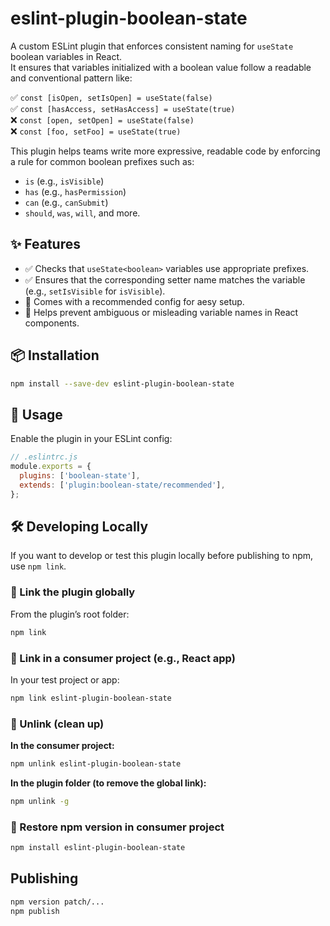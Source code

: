 # eslint-plugin-boolean-state

A custom ESLint plugin that enforces consistent naming for `useState` boolean variables in React.  
It ensures that variables initialized with a boolean value follow a readable and conventional pattern like:

✅ `const [isOpen, setIsOpen] = useState(false)`  
✅ `const [hasAccess, setHasAccess] = useState(true)`  
❌ `const [open, setOpen] = useState(false)`  
❌ `const [foo, setFoo] = useState(true)`

This plugin helps teams write more expressive, readable code by enforcing a rule for common boolean prefixes such as:

- `is` (e.g., `isVisible`)
- `has` (e.g., `hasPermission`)
- `can` (e.g., `canSubmit`)
- `should`, `was`, `will`, and more.

## ✨ Features

- ✅ Checks that `useState<boolean>` variables use appropriate prefixes.
- ✅ Ensures that the corresponding setter name matches the variable (e.g., `setIsVisible` for `isVisible`).
- 🔧 Comes with a recommended config for aesy setup.
- 🧠 Helps prevent ambiguous or misleading variable names in React components.

## 📦 Installation

```bash
npm install --save-dev eslint-plugin-boolean-state
```

## 🚀 Usage

Enable the plugin in your ESLint config:

```js
// .eslintrc.js
module.exports = {
  plugins: ['boolean-state'],
  extends: ['plugin:boolean-state/recommended'],
};
```

## 🛠 Developing Locally

If you want to develop or test this plugin locally before publishing to npm, use `npm link`.

### 🔗 Link the plugin globally

From the plugin’s root folder:

```bash
npm link
```

### 🔗 Link in a consumer project (e.g., React app)

In your test project or app:

```bash
npm link eslint-plugin-boolean-state
```

### 🧹 Unlink (clean up)

**In the consumer project:**

```bash
npm unlink eslint-plugin-boolean-state
```

**In the plugin folder (to remove the global link):**

```bash
npm unlink -g
```

### 🔄 Restore npm version in consumer project

```bash
npm install eslint-plugin-boolean-state
```

## Publishing

```bash
npm version patch/...
npm publish
```
